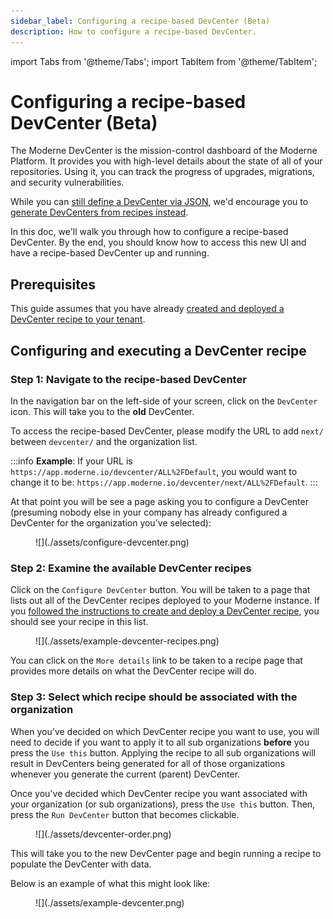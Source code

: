 ```yaml
---
sidebar_label: Configuring a recipe-based DevCenter (Beta)
description: How to configure a recipe-based DevCenter.
---
```


import Tabs from '@theme/Tabs';
import TabItem from '@theme/TabItem';

# Configuring a recipe-based DevCenter (Beta)

The Moderne DevCenter is the mission-control dashboard of the Moderne Platform. It provides you with high-level details about the state of all of your repositories. Using it, you can track the progress of upgrades, migrations, and security vulnerabilities.

While you can [still define a DevCenter via JSON](./dev-center.md), we'd encourage you to [generate DevCenters from recipes instead](./creating-a-devcenter-recipe-beta.md). 

In this doc, we'll walk you through how to configure a recipe-based DevCenter. By the end, you should know how to access this new UI and have a recipe-based DevCenter up and running.

## Prerequisites

This guide assumes that you have already [created and deployed a DevCenter recipe to your tenant](./creating-a-devcenter-recipe-beta.md).

## Configuring and executing a DevCenter recipe

### Step 1: Navigate to the recipe-based DevCenter

In the navigation bar on the left-side of your screen, click on the `DevCenter` icon. This will take you to the **old** DevCenter.

To access the recipe-based DevCenter, please modify the URL to add `next/` between `devcenter/` and the organization list.

:::info
**Example**: If your URL is `https://app.moderne.io/devcenter/ALL%2FDefault`, you would want to change it to be: `https://app.moderne.io/devcenter/next/ALL%2FDefault`.
:::

At that point you will be see a page asking you to configure a DevCenter (presuming nobody else in your company has already configured a DevCenter for the organization you've selected):

<figure>
  ![](./assets/configure-devcenter.png)
  <figcaption></figcaption>
</figure>

### Step 2: Examine the available DevCenter recipes

Click on the `Configure DevCenter` button. You will be taken to a page that lists out all of the DevCenter recipes deployed to your Moderne instance. If you [followed the instructions to create and deploy a DevCenter recipe](./creating-a-devcenter-recipe-beta.md), you should see your recipe in this list.

<figure>
  ![](./assets/example-devcenter-recipes.png)
  <figcaption></figcaption>
</figure>

You can click on the `More details` link to be taken to a recipe page that provides more details on what the DevCenter recipe will do.

### Step 3: Select which recipe should be associated with the organization

When you've decided on which DevCenter recipe you want to use, you will need to decide if you want to apply it to all sub organizations **before** you press the `Use this` button. Applying the recipe to all sub organizations will result in DevCenters being generated for all of those organizations whenever you generate the current (parent) DevCenter.

Once you've decided which DevCenter recipe you want associated with your organization (or sub organizations), press the `Use this` button. Then, press the `Run DevCenter` button that becomes clickable.

<figure>
  ![](./assets/devcenter-order.png)
  <figcaption></figcaption>
</figure>

This will take you to the new DevCenter page and begin running a recipe to populate the DevCenter with data.

Below is an example of what this might look like:

<figure>
  ![](./assets/example-devcenter.png)
  <figcaption></figcaption>
</figure>

